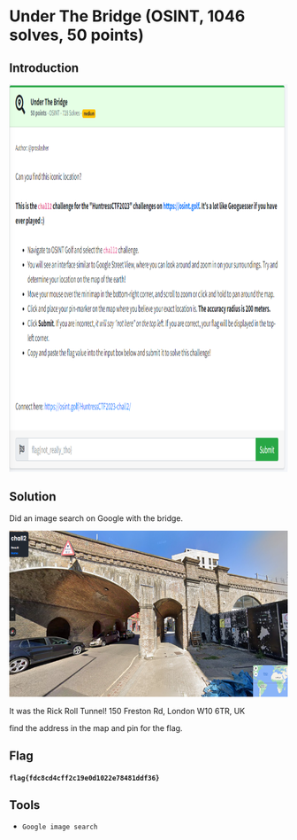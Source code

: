 # Under The Bridge (OSINT, 1046 solves, 50 points)

## Introduction

<p align="left">
  <img height=700 img src=./readme_assets/bridge-challenge.PNG/>
</p>

## Solution

Did an image search on Google with the bridge.

<p align="left">
  <img height=300 img src=./readme_assets/osint2-bridge.PNG/>
</p>

It was the Rick Roll Tunnel!
150 Freston Rd, London W10 6TR, UK

find the address in the map and pin for the flag.

## Flag

**`flag{fdc8cd4cff2c19e0d1022e78481ddf36}`**

## Tools

- `Google image search`
